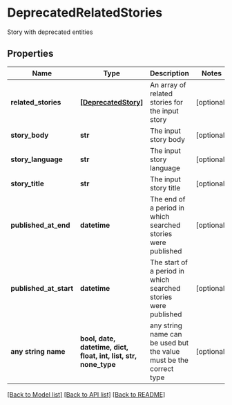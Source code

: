 # DeprecatedRelatedStories

Story with deprecated entities

## Properties
Name | Type | Description | Notes
------------ | ------------- | ------------- | -------------
**related_stories** | [**[DeprecatedStory]**](DeprecatedStory.md) | An array of related stories for the input story | [optional] 
**story_body** | **str** | The input story body | [optional] 
**story_language** | **str** | The input story language | [optional] 
**story_title** | **str** | The input story title | [optional] 
**published_at_end** | **datetime** | The end of a period in which searched stories were published | [optional] 
**published_at_start** | **datetime** | The start of a period in which searched stories were published | [optional] 
**any string name** | **bool, date, datetime, dict, float, int, list, str, none_type** | any string name can be used but the value must be the correct type | [optional]

[[Back to Model list]](../README.md#documentation-for-models) [[Back to API list]](../README.md#documentation-for-api-endpoints) [[Back to README]](../README.md)


